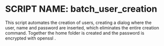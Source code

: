 # SCRIPT NAME: batch_user_creation
This script automates the creation of users, creating a dialog where the user, name and password are inserted, which eliminates the entire creation command. Together the home folder is created and the password is encrypted with openssl .

